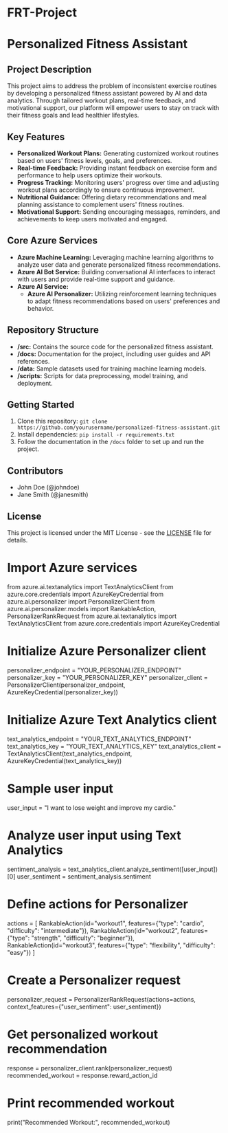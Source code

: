 # FRT-Project

# Personalized Fitness Assistant

## Project Description
This project aims to address the problem of inconsistent exercise routines by developing a personalized fitness assistant powered by AI and data analytics. Through tailored workout plans, real-time feedback, and motivational support, our platform will empower users to stay on track with their fitness goals and lead healthier lifestyles.

## Key Features
- **Personalized Workout Plans:** Generating customized workout routines based on users' fitness levels, goals, and preferences.
- **Real-time Feedback:** Providing instant feedback on exercise form and performance to help users optimize their workouts.
- **Progress Tracking:** Monitoring users' progress over time and adjusting workout plans accordingly to ensure continuous improvement.
- **Nutritional Guidance:** Offering dietary recommendations and meal planning assistance to complement users' fitness routines.
- **Motivational Support:** Sending encouraging messages, reminders, and achievements to keep users motivated and engaged.

## Core Azure Services
- **Azure Machine Learning:** Leveraging machine learning algorithms to analyze user data and generate personalized fitness recommendations.
- **Azure AI Bot Service:** Building conversational AI interfaces to interact with users and provide real-time support and guidance.
- **Azure AI Service:**
  - **Azure AI Personalizer:** Utilizing reinforcement learning techniques to adapt fitness recommendations based on users' preferences and behavior.

## Repository Structure
- **/src:** Contains the source code for the personalized fitness assistant.
- **/docs:** Documentation for the project, including user guides and API references.
- **/data:** Sample datasets used for training machine learning models.
- **/scripts:** Scripts for data preprocessing, model training, and deployment.

## Getting Started
1. Clone this repository: `git clone https://github.com/yourusername/personalized-fitness-assistant.git`
2. Install dependencies: `pip install -r requirements.txt`
3. Follow the documentation in the `/docs` folder to set up and run the project.

## Contributors
- John Doe (@johndoe)
- Jane Smith (@janesmith)

## License
This project is licensed under the MIT License - see the [LICENSE](LICENSE) file for details.








# Import Azure services
from azure.ai.textanalytics import TextAnalyticsClient
from azure.core.credentials import AzureKeyCredential
from azure.ai.personalizer import PersonalizerClient
from azure.ai.personalizer.models import RankableAction, PersonalizerRankRequest
from azure.ai.textanalytics import TextAnalyticsClient
from azure.core.credentials import AzureKeyCredential

# Initialize Azure Personalizer client
personalizer_endpoint = "YOUR_PERSONALIZER_ENDPOINT"
personalizer_key = "YOUR_PERSONALIZER_KEY"
personalizer_client = PersonalizerClient(personalizer_endpoint, AzureKeyCredential(personalizer_key))

# Initialize Azure Text Analytics client
text_analytics_endpoint = "YOUR_TEXT_ANALYTICS_ENDPOINT"
text_analytics_key = "YOUR_TEXT_ANALYTICS_KEY"
text_analytics_client = TextAnalyticsClient(text_analytics_endpoint, AzureKeyCredential(text_analytics_key))

# Sample user input
user_input = "I want to lose weight and improve my cardio."

# Analyze user input using Text Analytics
sentiment_analysis = text_analytics_client.analyze_sentiment([user_input])[0]
user_sentiment = sentiment_analysis.sentiment

# Define actions for Personalizer
actions = [
    RankableAction(id="workout1", features={"type": "cardio", "difficulty": "intermediate"}),
    RankableAction(id="workout2", features={"type": "strength", "difficulty": "beginner"}),
    RankableAction(id="workout3", features={"type": "flexibility", "difficulty": "easy"})
]

# Create a Personalizer request
personalizer_request = PersonalizerRankRequest(actions=actions, context_features={"user_sentiment": user_sentiment})

# Get personalized workout recommendation
response = personalizer_client.rank(personalizer_request)
recommended_workout = response.reward_action_id

# Print recommended workout
print("Recommended Workout:", recommended_workout)

